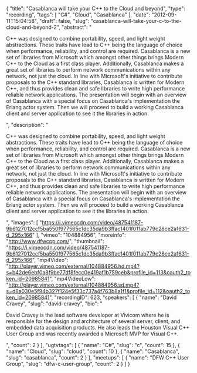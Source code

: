 {
  "title": "Casablanca will take your C++ to the Cloud and beyond",
  "type": "recording",
  "tags": [
    "C#",
    "Cloud",
    "Casablanca"
  ],
  "date": "2012-09-11T15:04:58",
  "draft": false,
  "slug": "casablanca-will-take-your-c-to-the-cloud-and-beyond-2",
  "abstract": "<p>C++ was designed to combine portability, speed, and light weight abstractions.  These traits have lead to C++ being the language of choice when performance, reliability, and control are required.  Casablanca is a new set of libraries from Microsoft which amongst other things brings Modern C++ to the Cloud as a first class player.  Additionally, Casablanca makes a great set of libraries to perform network communications within any network, not just the cloud.  In line with Microsoft's initiative to contribute proposals to the C++ standard libraries, Casablanca is written for Modern C++, and thus provides clean and safe libraries to write high performance reliable network applications.  The presentation will begin with an overview of Casablanca with a special focus on Casablanca's implementation the Erlang actor system. Then we will proceed to build a working Casablanca client and server application to see it the libraries in action.</p>",
  "description": "<p>C++ was designed to combine portability, speed, and light weight abstractions.  These traits have lead to C++ being the language of choice when performance, reliability, and control are required.  Casablanca is a new set of libraries from Microsoft which amongst other things brings Modern C++ to the Cloud as a first class player.  Additionally, Casablanca makes a great set of libraries to perform network communications within any network, not just the cloud.  In line with Microsoft's initiative to contribute proposals to the C++ standard libraries, Casablanca is written for Modern C++, and thus provides clean and safe libraries to write high performance reliable network applications.  The presentation will begin with an overview of Casablanca with a special focus on Casablanca's implementation the Erlang actor system. Then we will proceed to build a working Casablanca client and server application to see it the libraries in action.</p>",
  "images": [
    "https://i.vimeocdn.com/video/487541187-9b6127012ccf5ba550f977565c1dc35da9b3ffac1401f011ab779c28ce2a1631-d_295x166"
  ],
  "vimeo": "104884956",
  "moreinfo": "http://www.dfwcpp.com/",
  "thumbnail": "https://i.vimeocdn.com/video/487541187-9b6127012ccf5ba550f977565c1dc35da9b3ffac1401f011ab779c28ce2a1631-d_295x166",
  "mp4Video": "http://player.vimeo.com/external/104884956.hd.mp4?s=b42de6ebf0a8f9be77df8fecc0e419af1b759ceb&profile_id=113&oauth2_token_id=20985841",
  "mp4VideoLow": "http://player.vimeo.com/external/104884956.sd.mp4?s=d8a030e5f94b327f124e5f33c737a4f763b8a1f1&profile_id=112&oauth2_token_id=20985841",
  "recordingID": 623,
  "speakers": [
    {
      "name": "David Cravey",
      "slug": "david-cravey",
      "bio": "<p>David Cravey is the lead software developer at Vivicom where he is responsible for the design and architecture of several server, client, and embedded data acquisition products.  He also leads the Houston Visual C++ User Group and was recently awarded a Microsoft MVP for Visual C++.</p>",
      "count": 2
    }
  ],
  "ugtvtags": [
    {
      "name": "C#",
      "slug": "c",
      "count": 15
    },
    {
      "name": "Cloud",
      "slug": "cloud",
      "count": 10
    },
    {
      "name": "Casablanca",
      "slug": "casablanca",
      "count": 2
    }
  ],
  "meetups": [
    {
      "name": "DFW C++ User Group",
      "slug": "dfw-c-user-group",
      "count": 2
    }
  ]
}